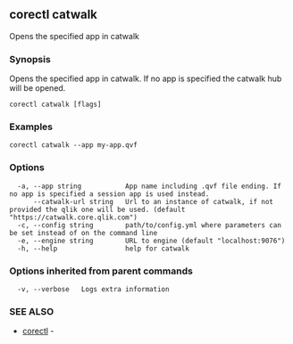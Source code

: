 ## corectl catwalk

Opens the specified app in catwalk

### Synopsis

Opens the specified app in catwalk. If no app is specified the catwalk hub will be opened.

```
corectl catwalk [flags]
```

### Examples

```
corectl catwalk --app my-app.qvf
```

### Options

```
  -a, --app string           App name including .qvf file ending. If no app is specified a session app is used instead.
      --catwalk-url string   Url to an instance of catwalk, if not provided the qlik one will be used. (default "https://catwalk.core.qlik.com")
  -c, --config string        path/to/config.yml where parameters can be set instead of on the command line
  -e, --engine string        URL to engine (default "localhost:9076")
  -h, --help                 help for catwalk
```

### Options inherited from parent commands

```
  -v, --verbose   Logs extra information
```

### SEE ALSO

* [corectl](corectl.md)	 - 

